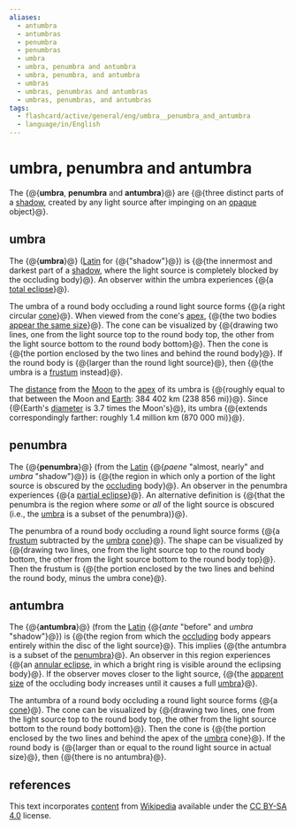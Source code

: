 ```yaml
---
aliases:
  - antumbra
  - antumbras
  - penumbra
  - penumbras
  - umbra
  - umbra, penumbra and antumbra
  - umbra, penumbra, and antumbra
  - umbras
  - umbras, penumbras and antumbras
  - umbras, penumbras, and antumbras
tags:
  - flashcard/active/general/eng/umbra__penumbra_and_antumbra
  - language/in/English
---
```


# umbra, penumbra and antumbra

The {@{__umbra__, __penumbra__ and __antumbra__}@} are {@{three distinct parts of a [shadow](shadow.md), created by any light source after impinging on an [opaque](opacity.md) object}@}. <!--SR:!2025-07-19,290,330!2025-07-17,287,330-->

## umbra

The {@{__umbra__}@} ([Latin](Latin.md) for {@{"shadow"}@}) is {@{the innermost and darkest part of a [shadow](shadow.md), where the light source is completely blocked by the occluding body}@}. An observer within the umbra experiences {@{a [total eclipse](solar%20eclipse.md#total%20eclipse)}@}. <!--SR:!2025-05-08,234,330!2025-04-12,214,330!2025-09-10,307,290!2025-02-15,157,310-->

The umbra of a round body occluding a round light source forms {@{a right circular [cone](cone.md)}@}. When viewed from the cone's [apex](apex%20(geometry).md), {@{the two bodies [appear the same size](angular%20diameter.md)}@}. The cone can be visualized by {@{drawing two lines, one from the light source top to the round body top, the other from the light source bottom to the round body bottom}@}. Then the cone is {@{the portion enclosed by the two lines and behind the round body}@}. If the round body is {@{larger than the round light source}@}, then {@{the umbra is a [frustum](frustum.md) instead}@}. <!--SR:!2025-03-23,182,310!2026-10-16,635,330!2025-01-28,141,290!2025-02-03,156,310!2026-06-20,531,310!2025-02-26,176,310-->

The [distance](lunar%20distance.md) from the [Moon](Moon.md) to the [apex](apex%20(geometry).md) of its umbra is {@{roughly equal to that between the Moon and [Earth](Earth.md): 384&nbsp;402 km (238&nbsp;856 mi)}@}. Since {@{Earth's [diameter](diameter.md) is 3.7 times the Moon's}@}, its umbra {@{extends correspondingly farther: roughly 1.4 million km (870&nbsp;000 mi)}@}. <!--SR:!2025-10-01,273,250!2025-03-20,178,310!2025-08-17,241,250-->

## penumbra

The {@{__penumbra__}@} (from the [Latin](Latin.md) {@{_paene_ "almost, nearly" and _umbra_ "shadow"}@}) is {@{the region in which only a portion of the light source is obscured by the [occluding](occultation.md) body}@}. An observer in the penumbra experiences {@{a [partial eclipse](solar%20eclipse.md#partial%20eclipse)}@}. An alternative definition is {@{that the penumbra is the region where _some_ or _all_ of the light source is obscured (i.e., the [umbra](#umbra) is a subset of the penumbra)}@}. <!--SR:!2025-06-07,256,330!2026-03-04,451,310!2025-05-29,233,290!2025-11-26,372,310!2025-11-14,330,290-->

The penumbra of a round body occluding a round light source forms {@{a [frustum](frustum.md) subtracted by the [umbra](#umbra) [cone](cone.md)}@}. The shape can be visualized by {@{drawing two lines, one from the light source top to the round body bottom, the other from the light source bottom to the round body top}@}. Then the frustum is {@{the portion enclosed by the two lines and behind the round body, minus the umbra cone}@}. <!--SR:!2025-01-21,134,270!2025-09-01,304,290!2025-07-16,274,290-->

## antumbra

The {@{__antumbra__}@} (from the [Latin](Latin.md) {@{_ante_ "before" and _umbra_ "shadow"}@}) is {@{the region from which the [occluding](occultation.md) body appears entirely within the disc of the light source}@}. This implies {@{the antumbra is a subset of the [penumbra](#penumbra)}@}. An observer in this region experiences {@{an [annular eclipse](solar%20eclipse.md#annular%20eclipse), in which a bright ring is visible around the eclipsing body}@}. If the observer moves closer to the light source, {@{the [apparent size](angular%20diameter.md) of the occluding body increases until it causes a full [umbra](#umbra)}@}. <!--SR:!2025-04-06,209,330!2026-09-28,622,330!2025-02-08,154,290!2025-02-09,164,310!2025-06-25,253,290!2026-08-27,592,330-->

The antumbra of a round body occluding a round light source forms {@{a [cone](cone.md)}@}. The cone can be visualized by {@{drawing two lines, one from the light source top to the round body top, the other from the light source bottom to the round body bottom}@}. Then the cone is {@{the portion enclosed by the two lines and behind the apex of the [umbra](#umbra) cone}@}. If the round body is {@{larger than or equal to the round light source in actual size}@}, then {@{there is no antumbra}@}. <!--SR:!2025-05-04,231,330!2026-01-17,418,310!2025-02-01,129,250!2025-03-14,188,310!2026-05-14,513,330-->

## references

This text incorporates [content](https://en.wikipedia.org/wiki/umbra,_penumbra_and_antumbra) from [Wikipedia](Wikipedia.md) available under the [CC BY-SA 4.0](https://creativecommons.org/licenses/by-sa/4.0/) license.

